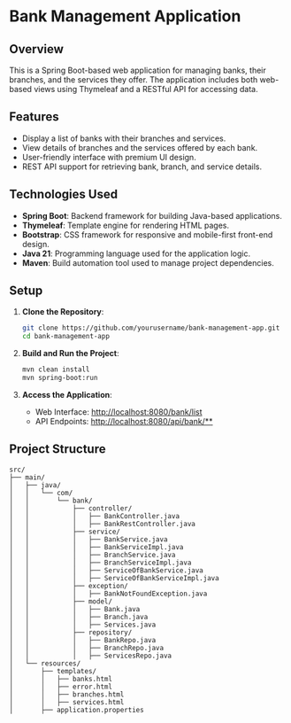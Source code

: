 # Bank Management Application

## Overview

This is a Spring Boot-based web application for managing banks, their branches, and the services they offer. The application includes both web-based views using Thymeleaf and a RESTful API for accessing data.

## Features

- Display a list of banks with their branches and services.
- View details of branches and the services offered by each bank.
- User-friendly interface with premium UI design.
- REST API support for retrieving bank, branch, and service details.

## Technologies Used

- **Spring Boot**: Backend framework for building Java-based applications.
- **Thymeleaf**: Template engine for rendering HTML pages.
- **Bootstrap**: CSS framework for responsive and mobile-first front-end design.
- **Java 21**: Programming language used for the application logic.
- **Maven**: Build automation tool used to manage project dependencies.

## Setup

1. **Clone the Repository**:
    ```bash
    git clone https://github.com/yourusername/bank-management-app.git
    cd bank-management-app
    ```

2. **Build and Run the Project**:
    ```bash
    mvn clean install
    mvn spring-boot:run
    ```

3. **Access the Application**:
    - Web Interface: [http://localhost:8080/bank/list](http://localhost:8080/bank/list)
    - API Endpoints: [http://localhost:8080/api/bank/**](http://localhost:8080/api/bank/**)

## Project Structure

```plaintext
src/
├── main/
│   ├── java/
│   │   └── com/
│   │       └── bank/
│   │           ├── controller/
│   │           │   ├── BankController.java
│   │           │   ├── BankRestController.java
│   │           ├── service/
│   │           │   ├── BankService.java
│   │           │   ├── BankServiceImpl.java
│   │           │   ├── BranchService.java
│   │           │   ├── BranchServiceImpl.java
│   │           │   ├── ServiceOfBankService.java
│   │           │   ├── ServiceOfBankServiceImpl.java
│   │           ├── exception/
│   │           │   ├── BankNotFoundException.java
│   │           ├── model/
│   │           │   ├── Bank.java
│   │           │   ├── Branch.java
│   │           │   ├── Services.java
│   │           ├── repository/
│   │           │   ├── BankRepo.java
│   │           │   ├── BranchRepo.java
│   │           │   ├── ServicesRepo.java
│   └── resources/
│       ├── templates/
│       │   ├── banks.html
│       │   ├── error.html
│       │   ├── branches.html
│       │   ├── services.html
│       ├── application.properties
```
